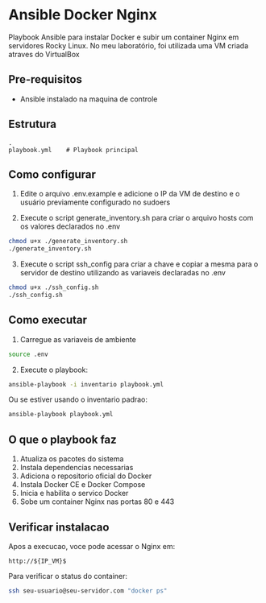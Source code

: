 # Ansible Docker Nginx

Playbook Ansible para instalar Docker e subir um container Nginx em servidores Rocky Linux. No meu laboratório, foi utilizada uma VM criada atraves do VirtualBox

## Pre-requisitos

- Ansible instalado na maquina de controle

## Estrutura

```
.
playbook.yml    # Playbook principal
```

## Como configurar

1. Edite o arquivo .env.example e adicione o IP da VM de destino e o usuário previamente configurado no sudoers

2. Execute o script generate_inventory.sh para criar o arquivo hosts com os valores declarados no .env

```bash
chmod u+x ./generate_inventory.sh
./generate_inventory.sh
```

3. Execute o script ssh_config para criar a chave e copiar a mesma para o servidor de destino utilizando as variaveis declaradas no .env

```bash
chmod u+x ./ssh_config.sh
./ssh_config.sh
```

## Como executar

1. Carregue as variaveis de ambiente
```bash
source .env
```

2. Execute o playbook:

```bash
ansible-playbook -i inventario playbook.yml
```

Ou se estiver usando o inventario padrao:

```bash
ansible-playbook playbook.yml
```

## O que o playbook faz

1. Atualiza os pacotes do sistema
2. Instala dependencias necessarias
3. Adiciona o repositorio oficial do Docker
4. Instala Docker CE e Docker Compose
5. Inicia e habilita o servico Docker
6. Sobe um container Nginx nas portas 80 e 443

## Verificar instalacao

Apos a execucao, voce pode acessar o Nginx em:

```
http://${IP_VM}$
```

Para verificar o status do container:

```bash
ssh seu-usuario@seu-servidor.com "docker ps"
```